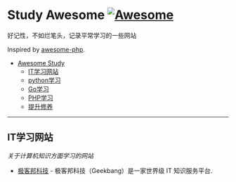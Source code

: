 # Study Awesome  [![Awesome](https://cdn.rawgit.com/sindresorhus/awesome/d7305f38d29fed78fa85652e3a63e154dd8e8829/media/badge.svg)](https://github.com/jinguoxing/study-awesome)

好记性，不如烂笔头，记录平常学习的一些网站

Inspired by [awesome-php](https://github.com/ziadoz/awesome-php).

- [Awesome Study](#study-awesome)
    - [IT学习网站](#IT-study)
    - [python学习](#python-study)
    - [Go学习](#go-study)
    - [PHP学习](#php-study)
    - [提升修养](#Culture-study)


--- 

## IT学习网站
*关于计算机知识方面学习的网站*
* [极客邦科技](https://www.geekbang.org/) - 极客邦科技（Geekbang）是一家世界级 IT 知识服务平台.


